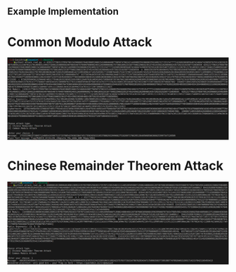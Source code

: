 

## Example Implementation

# Common Modulo Attack
![Example Implementation](ex1.png "Common Modulo Attack")

# Chinese Remainder Theorem Attack
![Example Implementation](ex2.png "CRT Attack")